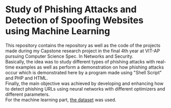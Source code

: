 # Study of Phishing Attacks and Detection of Spoofing Websites using Machine Learning

This repository contains the repository as well as the code of the projects made during my Capstone research project in the final 4th year at VIT-AP pursuing Computer Science Spec. In Networks and Security. <br>
Basically, the idea was to study different types of phishing attacks with real-time examples as well as perform a demonstration on how phishing attacks occur which is demonstrated here by a program made using "Shell Script" and PHP and HTML.<br>
Finally, the main objective was achieved by developing and enhancing how to detect phishing URLs using neural networks with different optimizers and different parameters.<br>
For the machine learning part, [the dataset](https://archive.ics.uci.edu/ml/datasets/phishing+websites) was used.
